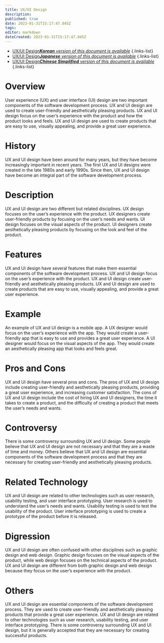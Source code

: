 ```yaml
---
title: UX/UI Design
description: 
published: true
date: 2023-01-31T15:17:47.845Z
tags: 
editor: markdown
dateCreated: 2023-01-31T15:17:47.845Z
---
```


- [UX/UI Design***Korean** version of this document is available*](/ko/Knowledge-base/Dictionary/uxui-design)
{.links-list}
- [UX/UI Design***Japanese** version of this document is available*](/ja/Knowledge-base/Dictionary/uxui-design)
{.links-list}
- [UX/UI Design***Chinese Simplified** version of this document is available*](/zh/Knowledge-base/Dictionary/uxui-design)
{.links-list}


# Overview
User experience (UX) and user interface (UI) design are two important components of the software development process. UX and UI design are used to create user-friendly and aesthetically pleasing products. UX and UI design focus on the user’s experience with the product and how the product looks and feels. UX and UI design are used to create products that are easy to use, visually appealing, and provide a great user experience.

# History
UX and UI design have been around for many years, but they have become increasingly important in recent years. The first UX and UI designs were created in the late 1980s and early 1990s. Since then, UX and UI design have become an integral part of the software development process.

# Description
UX and UI design are two different but related disciplines. UX design focuses on the user’s experience with the product. UX designers create user-friendly products by focusing on the user’s needs and wants. UI design focuses on the visual aspects of the product. UI designers create aesthetically pleasing products by focusing on the look and feel of the product.

# Features
UX and UI design have several features that make them essential components of the software development process. UX and UI design focus on the user’s experience with the product. UX and UI design create user-friendly and aesthetically pleasing products. UX and UI design are used to create products that are easy to use, visually appealing, and provide a great user experience.

# Example
An example of UX and UI design is a mobile app. A UX designer would focus on the user’s experience with the app. They would create a user-friendly app that is easy to use and provides a great user experience. A UI designer would focus on the visual aspects of the app. They would create an aesthetically pleasing app that looks and feels great.

# Pros and Cons
UX and UI design have several pros and cons. The pros of UX and UI design include creating user-friendly and aesthetically pleasing products, providing a great user experience, and increasing customer satisfaction. The cons of UX and UI design include the cost of hiring UX and UI designers, the time it takes to create a product, and the difficulty of creating a product that meets the user’s needs and wants.

# Controversy
There is some controversy surrounding UX and UI design. Some people believe that UX and UI design are not necessary and that they are a waste of time and money. Others believe that UX and UI design are essential components of the software development process and that they are necessary for creating user-friendly and aesthetically pleasing products.

# Related Technology
UX and UI design are related to other technologies such as user research, usability testing, and user interface prototyping. User research is used to understand the user’s needs and wants. Usability testing is used to test the usability of the product. User interface prototyping is used to create a prototype of the product before it is released.

# Digression
UX and UI design are often confused with other disciplines such as graphic design and web design. Graphic design focuses on the visual aspects of the product, while web design focuses on the technical aspects of the product. UX and UI design are different from both graphic design and web design because they focus on the user’s experience with the product.

# Others
UX and UI design are essential components of the software development process. They are used to create user-friendly and aesthetically pleasing products that provide a great user experience. UX and UI design are related to other technologies such as user research, usability testing, and user interface prototyping. There is some controversy surrounding UX and UI design, but it is generally accepted that they are necessary for creating successful products.